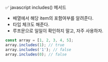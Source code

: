 ✅ javascript includes() 메서드
* 배열에서 해당 item의 포함여부를 알려준다.
* 타입 체크도 해준다.
* 루프문으로 일일이 확인하지 말고, 자주 사용하자.
```javascript
const array = [1, 2, 3, 4, 5];
array.includes(1); // true
array.includes('1'); // false
array.includes(0); // false
```
